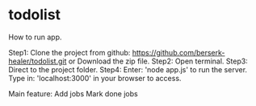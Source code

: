 # todolist

How to run app.

Step1: Clone the project from github: https://github.com/berserk-healer/todolist.git or Download the zip file.
Step2: Open terminal.
Step3: Direct to the project folder.
Step4: Enter: 'node app.js' to run the server. Type in: 'localhost:3000' in your browser to access.


Main feature: Add jobs
              Mark done jobs
